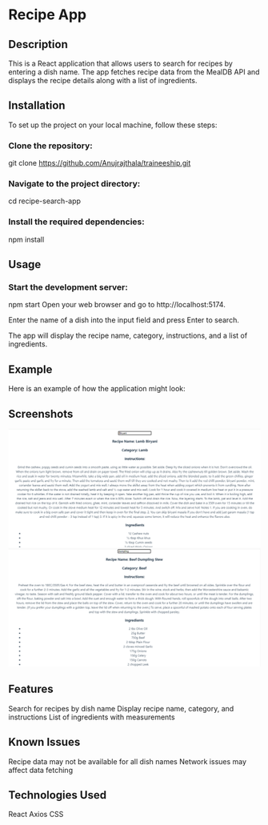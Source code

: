 # Recipe App

## Description
This is a React application that allows users to search for recipes by entering a dish name. The app fetches recipe data from the MealDB API and displays the recipe details along with a list of ingredients.

## Installation

To set up the project on your local machine, follow these steps:

### Clone the repository:
git clone https://github.com/Anujrajthala/traineeship.git

### Navigate to the project directory:
cd recipe-search-app

### Install the required dependencies:
npm install

## Usage
### Start the development server:
npm start
Open your web browser and go to http://localhost:5174.

Enter the name of a dish into the input field and press Enter to search.

The app will display the recipe name, category, instructions, and a list of ingredients.

## Example
Here is an example of how the application might look:


## Screenshots
![alt text](image.png)
![alt text](image-1.png)

## Features
Search for recipes by dish name
Display recipe name, category, and instructions
List of ingredients with measurements

## Known Issues
Recipe data may not be available for all dish names
Network issues may affect data fetching

## Technologies Used
React
Axios
CSS
